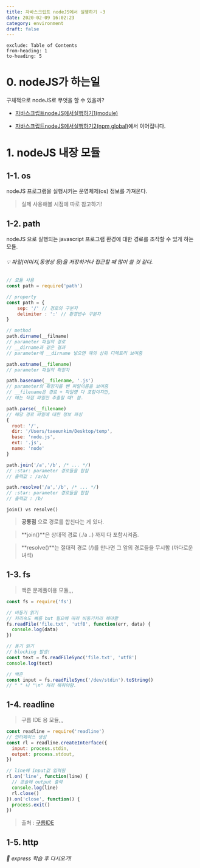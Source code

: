 ```yaml
---
title: 자바스크립트 nodeJS에서 실행하기 -3
date: 2020-02-09 16:02:23
category: environment
draft: false
---
```


```toc
exclude: Table of Contents
from-heading: 1
to-heading: 5
```

# 0. nodeJS가 하는일

구체적으로 nodeJS로 무엇을 할 수 있을까?

- [자바스크립트nodeJS에서실행하기1(module)](https://taeny.dev/environment/env5_%EC%9E%90%EB%B0%94%EC%8A%A4%ED%81%AC%EB%A6%BD%ED%8A%B8%20nodeJS%EC%97%90%EC%84%9C%20%EC%8B%A4%ED%96%89%ED%95%98%EA%B8%B0/)

- [자바스크립트nodeJS에서실행하기2(npm,global)](https://taeny.dev/environment/env6_%EC%9E%90%EB%B0%94%EC%8A%A4%ED%81%AC%EB%A6%BD%ED%8A%B8%20nodeJS%EC%97%90%EC%84%9C%20%EC%8B%A4%ED%96%89%ED%95%98%EA%B8%B02/)에서 이어집니다.

# 1. nodeJS 내장 모듈

## 1-1. os

nodeJS 프로그램을 실행시키는 운영체제(os) 정보를 가져온다.

> 실제 사용해볼 시점에 따로 참고하기!

## 1-2. path

nodeJS 으로 실행되는 javascript 프로그램 환경에 대한 경로를 조작할 수 있게 하는 모듈.

###### :bulb: 파일(이미지,동영상 등)을 저장하거나 접근할 때 많이 쓸 것 같다.

```javascript
// 모듈 사용
const path = require('path')

// property
const path = {
    sep: '/' // 경로의 구분자
    delimiter : ':' // 환경변수 구분자
}

// method
path.dirname(__filname)
// parameter 파일의 경로
// __dirname과 같은 결과
// parameter에 __dirname 넣으면 얘의 상위 디렉토리 보여줌

path.extname(__filename)
// parameter 파일의 확장자

path.basename(__filename, '.js')
// parameter의 확장자를 뺀 파일이름을 보여줌
// __filename은 경로 + 파일명 다 포함이지만,
// 얘는 직접 파일만 추출할 때! 씀.

path.parse(__filename)
// 해당 경로 파일에 대한 정보 파싱
{
  root: '/',
  dir: '/Users/taeeunkim/Desktop/temp',
  base: 'node.js',
  ext: '.js',
  name: 'node'
}

path.join('/a','/b', /* ... */)
// :star: parameter 경로들을 합침
// 출력값 : /a/b/

path.resolve('/a','/b', /* ... */)
// :star: parameter 경로들을 합침
// 출력값 : /b/
```

`join() vs resolve()`

> **공통점** 으로 경로를 합친다는 게 있다.

> **join()**은 상대적 경로 (./a ..) 까지 다 포함시켜줌.

> **resolve()**는 절대적 경로 (/)를 만나면 그 앞의 경로들을 무시함 (까다로운녀석)

## 1-3. fs

> 백준 문제풀이용 모듈,,,

```javascript
const fs = require('fs')

// 비동기 읽기
// 처리속도 빠름 but 필요에 따라 비동기처리 해야함
fs.readFile('file.txt', 'utf8', function(err, data) {
  console.log(data)
})

// 동기 읽기
// blocking 발생!
const text = fs.readFileSync('file.txt', 'utf8')
console.log(text)

// 백준
const input = fs.readFileSync('/dev/stdin').toString()
// " " 나 "\n" 처리 해줘야함.
```

## 1-4. readline

> 구름 IDE 용 모듈,,,

```javascript
const readline = require('readline')
// 인터페이스 생성
const rl = readline.createInterface({
  input: process.stdin,
  output: process.stdout,
})

// line에 input값 입력됨
rl.on('line', function(line) {
  // 콘솔에 output 출력
  console.log(line)
  rl.close()
}).on('close', function() {
  process.exit()
})
```

> 출처 : [구름IDE](https://www.goorm.io/)

## 1-5. http

###### :hatched_chick: express 학습 후 다시오기!
